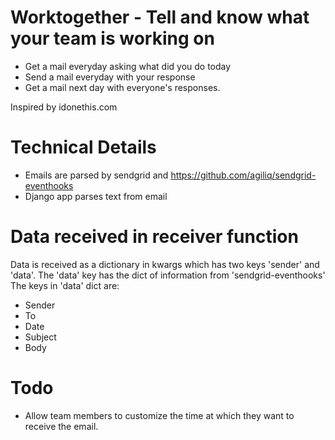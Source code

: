Worktogether - Tell and know what your team is working on
============================================================

* Get a mail everyday asking what did you do today
* Send a mail everyday with your response
* Get a mail next day with everyone's responses.

Inspired by idonethis.com

Technical Details
====================

* Emails are parsed by sendgrid and https://github.com/agiliq/sendgrid-eventhooks
* Django app parses text from email

Data received in receiver function
=======================================

Data is received as a dictionary in kwargs which has two keys 'sender' and 'data'. The 'data' key has the dict of information from 'sendgrid-eventhooks'
The keys in 'data' dict are:
* Sender
* To
* Date
* Subject
* Body

Todo
=====================

* Allow team members to customize the time at which they want to receive the email.
